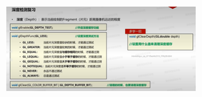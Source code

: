 ![输入图片说明](/imgs/2025-02-07/mYZFYCynhkJKZC2u.png)
<!--stackedit_data:
eyJoaXN0b3J5IjpbLTIxMTk0Njg0NCwtMjA4ODc0NjYxMl19
-->